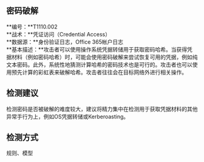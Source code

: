 ## 密码破解  
**编号：**T1110.002  
**战术：**凭证访问（Credential Access）  
**数据源：**身份验证日志，Office 365帐户日志  
**基本描述：**攻击者可以使用操作系统凭据转储用于获取密码哈希。当获得凭据材料（例如密码哈希）时，可能会使用密码破解来尝试恢复可用的凭据，例如纯文本密码。此外，系统性地猜测计算哈希的密码技术也是可行的。攻击者也可以使用预先计算的彩虹表来破解哈希。攻击者往往会在目标网络外进行相关操作。  
## 检测建议  
检测密码是否被破解的难度较大，建议将精力集中在检测用于获取凭据材料的其他异常手行为上，例如OS凭据转储或Kerberoasting。  
## 检测方式  
规则、模型